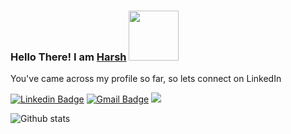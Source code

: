 ### Hello There! I am <a href="https://github.com/harxhsingh"> Harsh</a> <img src="https://media.giphy.com/media/eNotYhz6gsoNBUzsUa/giphy.gif" width="80">
You've came across my profile so far, so lets connect on LinkedIn





[![Linkedin Badge](https://img.shields.io/badge/-HarshSingh-blue?style=flat-square&logo=Linkedin&logoColor=white&link=https://www.linkedin.com/in/harsh-singh-7a8318161/)](https://www.linkedin.com/in/harsh-singh-7a8318161/)
[![Gmail Badge](https://img.shields.io/badge/-1701sanya@gmail.com-c14438?style=flat-square&logo=Gmail&logoColor=white&link=mailto:1701sanya@gmail.com)](mailto:1701sanya@gmail.com)
![](https://komarev.com/ghpvc/?username=sanya2508)

<!--## <img src="https://media.giphy.com/media/du3J3cXyzhj75IOgvA/giphy.gif" width="50"> Summary: <img src="https://media.giphy.com/media/lPAXUzSS1PlwgH53oz/giphy.gif" width="30">-->

<!-- ### A final year undergraduate pursuing a Bachelor's degree in Electrical Engineering from Thapar Institute of Engineering and Technology, Patiala.--> 

<!--### Technical proficiencies include:-->
 
<!--####  • Languages: C, C++, C#, Python, SQL, Javascript, Assembly Language.-->
  
<!--####  • Skilled in Git, Data Structures and Algorithms, Object-oriented Programming, Data Analysis, Data Science, basics of Web Development, Microprocessors, MATLAB, IoT, PLC, and SCADA.-->
 
<!--####  • Also interested in blockchain, graphic designing, photography, and content writing.-->

<!--###  Open to new opportunities and collaborative work in the above-mentioned fields.-->

<!--<hr/> -->
![Github stats](https://github-readme-stats.vercel.app/api?username=harxhsingh)
